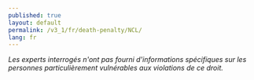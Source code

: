 ```yaml
---
published: true
layout: default
permalink: /v3_1/fr/death-penalty/NCL/
lang: fr
---
```

_Les experts interrogés n'ont pas fourni d'informations spécifiques sur les personnes particulièrement vulnérables aux violations de ce droit._
